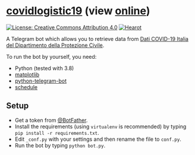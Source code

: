 # [covidlogistic19](https://t.me/covidstats) (view [online](https://t.me/s/covidstats))

[![License: Creative Commons Attribution 4.0](https://img.shields.io/badge/License-Creative%20Commons%20Attribution%204.0%20International-blue.svg)](./LICENSE) [![Hearot](https://img.shields.io/badge/Developer-%20@hearot-blue.svg)](https://t.me/hearot)

A Telegram bot which allows you to retrieve data from [Dati COVID-19 Italia del Dipartimento della Protezione Civile](https://github.com/pcm-dpc/COVID-19).

To run the bot by yourself, you need:
- Python (tested with 3.8)
- [matplotlib](https://github.com/matplotlib/matplotlib)
- [python-telegram-bot](https://github.com/python-telegram-bot/python-telegram-bot)
- [schedule](https://github.com/dbader/schedule)

## Setup
- Get a token from [@BotFather](http://telegram.me/BotFather).
- Install the requirements (using `virtualenv` is recommended) by typing `pip install -r requirements.txt`.
- Edit `_conf.py` with your settings and then rename the file to `conf.py`.
- Run the bot by typing `python bot.py`.